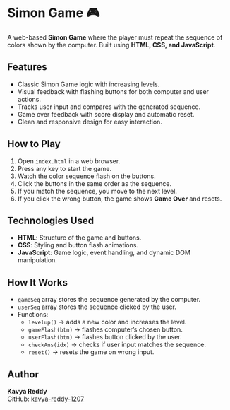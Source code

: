 # Simon Game 🎮

A web-based **Simon Game** where the player must repeat the sequence of colors shown by the computer. Built using **HTML, CSS, and JavaScript**.

## Features
- Classic Simon Game logic with increasing levels.
- Visual feedback with flashing buttons for both computer and user actions.
- Tracks user input and compares with the generated sequence.
- Game over feedback with score display and automatic reset.
- Clean and responsive design for easy interaction.

## How to Play
1. Open `index.html` in a web browser.
2. Press any key to start the game.
3. Watch the color sequence flash on the buttons.
4. Click the buttons in the same order as the sequence.
5. If you match the sequence, you move to the next level.
6. If you click the wrong button, the game shows **Game Over** and resets.

## Technologies Used
- **HTML**: Structure of the game and buttons.
- **CSS**: Styling and button flash animations.
- **JavaScript**: Game logic, event handling, and dynamic DOM manipulation.

## How It Works
- `gameSeq` array stores the sequence generated by the computer.
- `userSeq` array stores the sequence clicked by the user.
- Functions:
  - `levelup()` → adds a new color and increases the level.
  - `gameFlash(btn)` → flashes computer’s chosen button.
  - `userFlash(btn)` → flashes button clicked by the user.
  - `checkAns(idx)` → checks if user input matches the sequence.
  - `reset()` → resets the game on wrong input.

## Author
**Kavya Reddy**  
GitHub: [kavya-reddy-1207](https://github.com/kavya-reddy-1207)  
